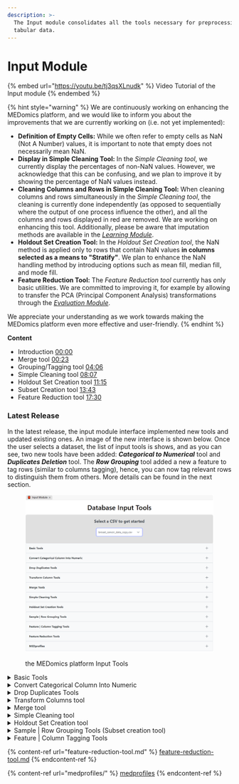 ```yaml
---
description: >-
  The Input module consolidates all the tools necessary for preprocessing
  tabular data.
---
```


# Input Module

{% embed url="https://youtu.be/tj3qsXLnudk" %}
Video Tutorial of the Input module
{% endembed %}

{% hint style="warning" %}
We are continuously working on enhancing the MEDomics platform, and we would like to inform you about the improvements that we are currently working on (i.e. not yet implemented):

* **Definition of Empty Cells:** While we often refer to empty cells as NaN (Not A Number) values, it is important to note that empty does not necessarily mean NaN.
* **Display in Simple Cleaning Tool:** In the _Simple Cleaning tool_, we currently display the percentages of non-NaN values. However, we acknowledge that this can be confusing, and we plan to improve it by showing the percentage of NaN values instead.
* **Cleaning Columns and Rows in Simple Cleaning Tool:** When cleaning columns and rows simultaneously in the _Simple Cleaning tool_, the cleaning is currently done independently (as opposed to sequentially where the output of one process influence the other), and all the columns and rows displayed in red are removed. We are working on enhancing this tool. Additionally, please be aware that imputation methods are available in the [_Learning Module_](../../development/learning-module.md).
* **Holdout Set Creation Tool:** In the _Holdout Set Creation tool_, the NaN method is applied only to rows that contain NaN values **in columns selected as a means to "Stratify"**. We plan to enhance the NaN handling method by introducing options such as mean fill, median fill, and mode fill.
* **Feature Reduction Tool:** The _Feature Reduction tool_ currently has only basic utilities. We are committed to improving it, for example by allowing to transfer the PCA (Principal Component Analysis) transformations through the [_Evaluation Module_](../../development/evaluation-module.md).

We appreciate your understanding as we work towards making the MEDomics platform even more effective and user-friendly.
{% endhint %}

**Content**&#x20;

* Introduction [00:00](https://www.youtube.com/watch?v=tj3qsXLnudk\&t=0s)&#x20;
* Merge tool [00:23](https://www.youtube.com/watch?v=tj3qsXLnudk\&t=23s)&#x20;
* Grouping/Tagging tool [04:06](https://www.youtube.com/watch?v=tj3qsXLnudk\&t=246s)
* Simple Cleaning tool [08:07](https://www.youtube.com/watch?v=tj3qsXLnudk\&t=487s)&#x20;
* Holdout Set Creation tool [11:15](https://www.youtube.com/watch?v=tj3qsXLnudk\&t=675s)
* Subset Creation tool [13:43](https://www.youtube.com/watch?v=tj3qsXLnudk\&t=823s)
* Feature Reduction tool [17:30](https://www.youtube.com/watch?v=tj3qsXLnudk\&t=1050s)

### Latest Release

In the latest release, the input module interface implemented new tools and updated existing ones. An image of the new interface is shown below. Once the user selects a dataset, the list of input tools is shows, and as you can see, two new tools have been added: _**Categorical to Numerical**_ tool and _**Duplicates Deletion**_ tool. The _**Row Grouping**_ tool added a new a feature to tag rows (similar to columns tagging), hence, you can now tag relevant rows to distinguish them from others. More details can be found  in the next section.

<figure><img src="../../../.gitbook/assets/image (1).png" alt=""><figcaption><p>the MEDomics platform Input Tools</p></figcaption></figure>



<details>

<summary>Basic Tools</summary>

The Basic Tools enable you to add rows and columns to a dataset, and export the dataset as a CSV or a JSON. The following figure depicts all the features of the _Basic Tools_.

<img src="../../../.gitbook/assets/BasicTools.PNG" alt="" data-size="original">

</details>

<details>

<summary>Convert Categorical Column Into Numeric</summary>

This tool identifies categorical columns in the selected dataset and converts them to numeric values using One-Hot Encoding. The following figure depicts all the features of the tool.

<img src="../../../.gitbook/assets/OneHot.PNG" alt="" data-size="original">

</details>

<details>

<summary>Drop Duplicates Tools</summary>

This tool identifies duplicate columns in your dataset and enables you to delete them. More details in the following figure:

<img src="../../../.gitbook/assets/DropDuplicatesTool.PNG" alt="" data-size="original">

</details>

<details>

<summary>Transform Columns tool</summary>

The Transform Columns tool enables you to modify columns in a dataset, either by converting selected columns into binaries or by replacing missing cells with zeros. Here's how to use this tool:

1. Select the dataset from which you want to transform columns in the "Select the dataset" section. Your dataset will be displayed in a table within the Accordion component.
2. In the "Select the columns to keep" section, choose the columns you want to transform from your dataset.
3. Choose the type of transformation you need in the "Choose the type of transformation" section:
   * Binary: Empty cells become zeros, and non-empty cells become ones.
   * NaN to 0: Empty cells become zeros, and others remain the same.
4. Provide a name for saving the new dataset. The default name is your selected dataset name followed by the "\_modified" suffix.
5. Click the "Create subset with the transformed columns" button.

Your new dataset will be saved at the same location as your selected dataset. The following figure depicts all the features of the tool.

<img src="../../../.gitbook/assets/TransformTool.PNG" alt="" data-size="original">

</details>

<details>

<summary>Merge tool</summary>

The _Merge tool_ functions as a visual representation of the _pandas_ Python library merge function ([https://pandas.pydata.org/docs/reference/api/pandas.merge.html](https://pandas.pydata.org/docs/reference/api/pandas.merge.html)). Follow these steps to merge datasets:

1. Select the two datasets you would like to merge from the dataset list.
2. Select the columns you wish to merge on.
3. Select the merge type. For additional information about merge types, consult the [_pandas_ documentation](https://pandas.pydata.org/docs/reference/api/pandas.merge.html).
4. Click the "Merge" button.

By default the merged dataset will be named "Dataset1Name\_Dataset2Name\_mergedType". The following figure summarizes the aforementioned steps:

<img src="../../../.gitbook/assets/MergeTool.PNG" alt="" data-size="original">

</details>

<details>

<summary>Simple Cleaning tool</summary>

The Simple Cleaning tool assists in removing NaN values from datasets, either by rows or columns. Follow these steps to clean a dataset:

1. Select a dataset from the dataset list, displaying information about NaN values in your dataset.
   1. The first table associates your dataset columns with the number and percentage of non-NaN values. You can order this dataframe by column name or number/percentage of non-NaN values.
   2. The second table associates your dataset rows with the number and percentage of non-NaN values. You can order this dataframe by row index or number/percentage of non-NaN values.
2. Depending on your cleaning preferences, select a percentage of NaN values to consider for dropping columns and/or rows using the corresponding selectors. This will display which columns/rows will be affected and update this data in the two tables by showing the number of columns/rows to be dropped at the head of the "% of non-NaN" column and highlighting the concerned rows in red.
3. Choose to drop (default option) or to fill the missing values using the available fill methods (mean, median, etc.).
4. Choose a name for your new dataset and hit the "Plus" button.&#x20;

Your result dataset will be saved in the same directory as your selected dataset. The following figure showcases theses steps:

<img src="../../../.gitbook/assets/SimpleCleaningTools.PNG" alt="" data-size="original">

</details>

<details>

<summary>Holdout Set Creation tool </summary>

The Holdout Set Creation tool serves as a visual representation of the _scikit-learn_ Python package's [_model\_selection train\_test\_split_ function](https://scikit-learn.org/stable/modules/generated/sklearn.model_selection.train_test_split.html). Follow these steps to create a holdout set:

1. Choose the dataset for which you want to create the holdout set from the displayed list.
2. If the Shuffle option is selected, rows will be shuffled before the split.
3. If Stratify is selected, you can also choose to Stratify the holdout set based on selected columns. Refer to the [documentation ](https://scikit-learn.org/stable/modules/generated/sklearn.model_selection.train_test_split.html)for additional information.
4. Select the size of your holdout set as a percentage of your chosen dataset size.
5. Choose how to handle NaN values in your selected dataset if necessary (drop or fill).
6. Provide a name for the new sets and click the Plus button.

The function will generate two datasets based on your selected options: a learning set and a holdout set. These datasets will be saved in a folder with the specified name, located in the same directory as your selected dataset.

<img src="../../../.gitbook/assets/HoldoutSetTool.PNG" alt="" data-size="original">

</details>

<details>

<summary>Sample | Row Grouping Tools (Subset creation tool)</summary>

The Subset Creation tool enables the creation of a subset of rows from a dataset by applying filters to columns. Follow these steps to create a subset:

1. Select a dataset from the dataset list. Your dataset will be displayed, allowing you to sort and filter each column.
2. You can filter your dataset by clicking the filter icon at the right of the header of each column. Create rule(s) using the displayed components to filter columns. Rows that don't satisfy the rules will be removed from the displayed dataset, updating the number of rows displayed under the dataset.
3. You can make a global search in the dataset using the search component at the top right of the displayed dataset .
4. You can clear your filters by pressing the "Clear" button at the top left of the displayed dataset .
5. To tag the filtered rows, you can click the check-mark under row's count, enter the group name (tag name) and hit "create group". This will add a tag to the filtered rows.
6. Choose a name for your new dataset and hit the Plus button. You can also click "Overwrite" to replace the original set with the filtered data.&#x20;

Your result dataset will be saved in the same directory as your selected dataset. The following figure depicts all the steps described above:

<img src="../../../.gitbook/assets/TaggingTool.PNG" alt="" data-size="original">



</details>

<details>

<summary>Feature | Column Tagging Tools</summary>

The _Grouping/Tagging tool_ enables you to create and apply tags to dataset columns. Follow these steps to set tags on dataset columns:

1. Select at least one dataset from the dataset list; you can choose multiple datasets if needed.
2. Create your tags: Press the "+" button to access default tags or type the name of your tag and press "Enter" to add it.
3. Customize your tags: Your created tags are displayed, and you can update, delete, or customize their color (text and background).
4. Select the column(s) on which you want to apply/modify tags. Columns are displayed by dataset.
5. Once the desired column(s) are selected, choose the tag(s) you want to apply.
6. After selecting tags, press the green check button.

If you open your dataset in the app, you will then be able to see your tags. The following figure depicts the steps explained above:

<img src="../../../.gitbook/assets/ColumnTaggingTool.PNG" alt="" data-size="original">

</details>

{% content-ref url="feature-reduction-tool.md" %}
[feature-reduction-tool.md](feature-reduction-tool.md)
{% endcontent-ref %}

{% content-ref url="medprofiles/" %}
[medprofiles](medprofiles/)
{% endcontent-ref %}
